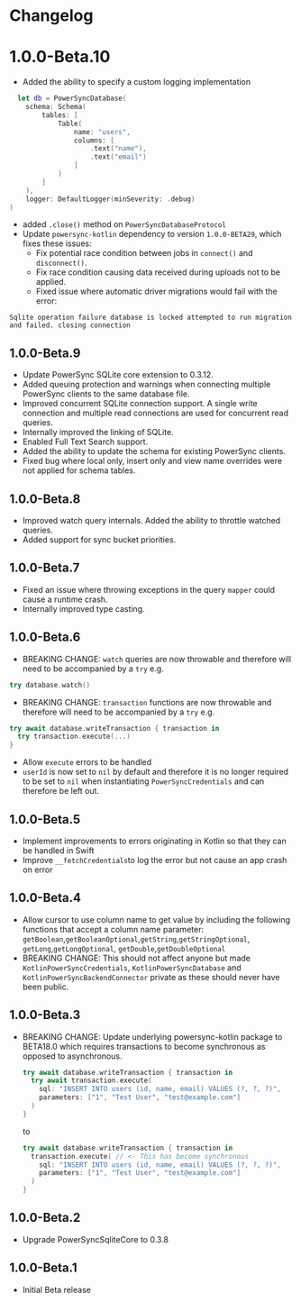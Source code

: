 # Changelog

# 1.0.0-Beta.10

* Added the ability to specify a custom logging implementation
```swift
  let db = PowerSyncDatabase(
    schema: Schema(
        tables: [
            Table(
                name: "users",
                columns: [
                    .text("name"),
                    .text("email")
                ]
            )
        ]
    ),
    logger: DefaultLogger(minSeverity: .debug)
)
```
* added `.close()` method on `PowerSyncDatabaseProtocol`
* Update `powersync-kotlin` dependency to version `1.0.0-BETA29`, which fixes these issues:
  * Fix potential race condition between jobs in `connect()` and `disconnect()`.
  * Fix race condition causing data received during uploads not to be applied.
  * Fixed issue where automatic driver migrations would fail with the error:
```
Sqlite operation failure database is locked attempted to run migration and failed. closing connection
```

## 1.0.0-Beta.9

* Update PowerSync SQLite core extension to 0.3.12.
* Added queuing protection and warnings when connecting multiple PowerSync clients to the same database file.
* Improved concurrent SQLite connection support. A single write connection and multiple read connections are used for concurrent read queries.
* Internally improved the linking of SQLite.
* Enabled Full Text Search support.
* Added the ability to update the schema for existing PowerSync clients.
* Fixed bug where local only, insert only and view name overrides were not applied for schema tables.

## 1.0.0-Beta.8

* Improved watch query internals. Added the ability to throttle watched queries.
* Added support for sync bucket priorities.

## 1.0.0-Beta.7

* Fixed an issue where throwing exceptions in the query `mapper` could cause a runtime crash.
* Internally improved type casting.

## 1.0.0-Beta.6

* BREAKING CHANGE: `watch` queries are now throwable and therefore will need to be accompanied by a `try` e.g.

```swift
try database.watch()
```

* BREAKING CHANGE: `transaction` functions are now throwable and therefore will need to be accompanied by a `try` e.g.

```swift
try await database.writeTransaction { transaction in
  try transaction.execute(...)
}
```
* Allow `execute` errors to be handled
* `userId` is now set to `nil` by default and therefore it is no longer required to be set to `nil` when instantiating `PowerSyncCredentials` and can therefore be left out.

## 1.0.0-Beta.5

* Implement improvements to errors originating in Kotlin so that they can be handled in Swift
* Improve `__fetchCredentials`to log the error but not cause an app crash on error


## 1.0.0-Beta.4

* Allow cursor to use column name to get value by including the following functions that accept a column name parameter:
`getBoolean`,`getBooleanOptional`,`getString`,`getStringOptional`, `getLong`,`getLongOptional`, `getDouble`,`getDoubleOptional`
* BREAKING CHANGE: This should not affect anyone but made `KotlinPowerSyncCredentials`, `KotlinPowerSyncDatabase` and `KotlinPowerSyncBackendConnector` private as these should never have been public.


## 1.0.0-Beta.3

* BREAKING CHANGE: Update underlying powersync-kotlin package to BETA18.0 which requires transactions to become synchronous as opposed to asynchronous.
  ```swift
  try await database.writeTransaction { transaction in
    try await transaction.execute(
      sql: "INSERT INTO users (id, name, email) VALUES (?, ?, ?)",
      parameters: ["1", "Test User", "test@example.com"]
    )
  }
  ```
  to
  ```swift
  try await database.writeTransaction { transaction in
    transaction.execute( // <- This has become synchronous
      sql: "INSERT INTO users (id, name, email) VALUES (?, ?, ?)",
      parameters: ["1", "Test User", "test@example.com"]
    )
  }
  ```

## 1.0.0-Beta.2

* Upgrade PowerSyncSqliteCore to 0.3.8

## 1.0.0-Beta.1

* Initial Beta release
